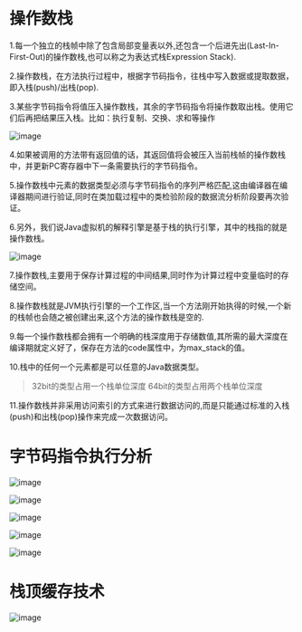 # 操作数栈
1.每一个独立的栈帧中除了包含局部变量表以外,还包含一个后进先出(Last-In-First-Out)的操作数栈,也可以称之为表达式栈Expression Stack).

2.操作数栈，在方法执行过程中，根据字节码指令，往栈中写入数据或提取数据，即入栈(push)/出栈(pop).
 
3.某些字节码指令将值压入操作数栈，其余的字节码指令将操作数取出栈。使用它们后再把结果压入栈。比如：执行复制、交换、求和等操作

![image](https://github.com/user-attachments/assets/986db7e3-35c6-4ba1-bbf2-73b5752b0a06)

4.如果被调用的方法带有返回值的话，其返回值将会被压入当前栈帧的操作数栈中，并更新PC寄存器中下一条需要执行的字节码指令。

5.操作数栈中元素的数据类型必须与字节码指令的序列严格匹配,这由编译器在编译器期间进行验证,同时在类加载过程中的类检验阶段的数据流分析阶段要再次验证。

6.另外，我们说Java虚拟机的解释引擎是基于栈的执行引擎，其中的栈指的就是操作数栈。

![image](https://github.com/user-attachments/assets/4a18d7e4-4efa-4654-96a6-e7011bc98b73)

7.操作数栈,主要用于保存计算过程的中间结果,同时作为计算过程中变量临时的存储空间。

8.操作数栈就是JVM执行引擎的一个工作区,当一个方法刚开始执得的时候,一个新的栈帧也会随之被创建出来,这个方法的操作数栈是空的.

9.每一个操作数栈都会拥有一个明确的栈深度用于存储数值,其所需的最大深度在编译期就定义好了，保存在方法的code属性中，为max_stack的值。

10.栈中的任何一个元素都是可以任意的Java数据类型。
> 32bit的类型占用一个栈单位深度
> 64bit的类型占用两个栈单位深度

11.操作数栈并非采用访问索引的方式来进行数据访问的,而是只能通过标准的入栈(push)和出栈(pop)操作来完成一次数据访问。

# 字节码指令执行分析

![image](https://github.com/user-attachments/assets/4bc743fe-2622-4a8c-be40-c12b8e17d497)


![image](https://github.com/user-attachments/assets/c0c184b0-f5cc-4418-bef0-48f7cda74df2)


![image](https://github.com/user-attachments/assets/96867c3e-5774-4c43-8333-2c643529c698)


![image](https://github.com/user-attachments/assets/9aa6a1aa-73a2-4fcc-b464-81cea2e70498)

 
![image](https://github.com/user-attachments/assets/9137e230-24eb-4284-8d97-ab69a4c3ce93)

# 栈顶缓存技术
![image](https://github.com/user-attachments/assets/f9003cbb-f1c0-4d0e-a0d2-bddfb457f0f3)





